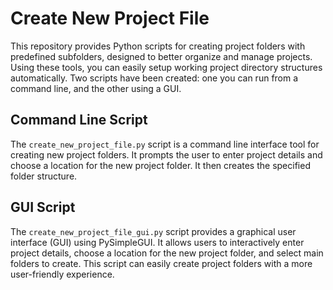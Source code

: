# Create New Project File

This repository provides Python scripts for creating project folders with predefined subfolders, designed to better organize and manage projects. Using these tools, you can easily setup working project directory structures automatically. Two scripts have been created: one you can run from a command line, and the other using a GUI.

## Command Line Script

The `create_new_project_file.py` script is a command line interface tool for creating new project folders. It prompts the user to enter project details and choose a location for the new project folder. It then creates the specified folder structure.

## GUI Script

The `create_new_project_file_gui.py` script provides a graphical user interface (GUI) using PySimpleGUI. It allows users to interactively enter project details, choose a location for the new project folder, and select main folders to create. This script can easily create project folders with a more user-friendly experience.
